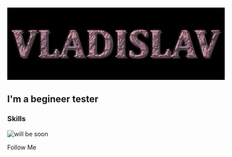 ![header](https://github.com/Vlad8slavoi/vlad8slavoi/blob/main/assets/Vladislav.png)

## I'm a begineer tester

### Skills
![will be soon](https://img.shields.io/badge/-will_be_soon-090909??style=for-the-badge)

Follow Me